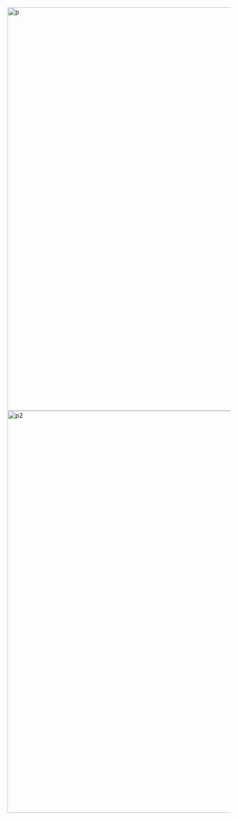 <img width="1726" height="910" alt="p" src="https://github.com/user-attachments/assets/2b0693e7-65d3-465e-9dd4-cdb6285b6347" />
<img width="1722" height="907" alt="p2" src="https://github.com/user-attachments/assets/b54d41c2-6879-4f63-beee-17f54d47eca5" />
